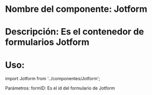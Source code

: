 # Nombre del componente: Jotform
# Descripción: Es el contenedor de formularios Jotform

# Uso:
import Jotform from '../componentes/Jotform';
<Jotform formID="xxxxxx" />

Parámetros:
formID: Es el id del formulario de Jotform

